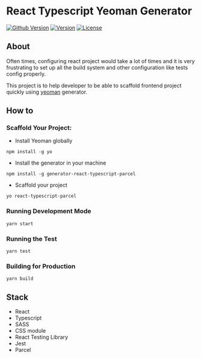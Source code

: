 # React Typescript Yeoman Generator

[![Github Version](https://img.shields.io/github/package-json/v/danangan/generator-react-typescript-parcel)](https://img.shields.io/github/package-json/v/danangan/generator-react-typescript-parcel)
[![Version](https://img.shields.io/npm/v/generator-react-typescript-parcel)](https://img.shields.io/npm/v/generator-react-typescript-parcel)
[![License](https://img.shields.io/npm/l/generator-react-typescript-parcel)](https://img.shields.io/npm/l/generator-react-typescript-parcel)

## About

Often times, configuring react project would take a lot of times and it is very frustrating to set up all the build system and other configuration like tests config properly.

This project is to help developer to be able to
scaffold frontend project quickly using [yeoman](https://yeoman.io/) generator.

## How to

### Scaffold Your Project:

-   Install Yeoman globally

`npm install -g yo`

-   Install the generator in your machine

`npm install -g generator-react-typescript-parcel`

-   Scaffold your project

`yo react-typescript-parcel`

### Running Development Mode

`yarn start`

### Running the Test

`yarn test`

### Building for Production

`yarn build`

## Stack

-   React
-   Typescript
-   SASS
-   CSS module
-   React Testing Library
-   Jest
-   Parcel
